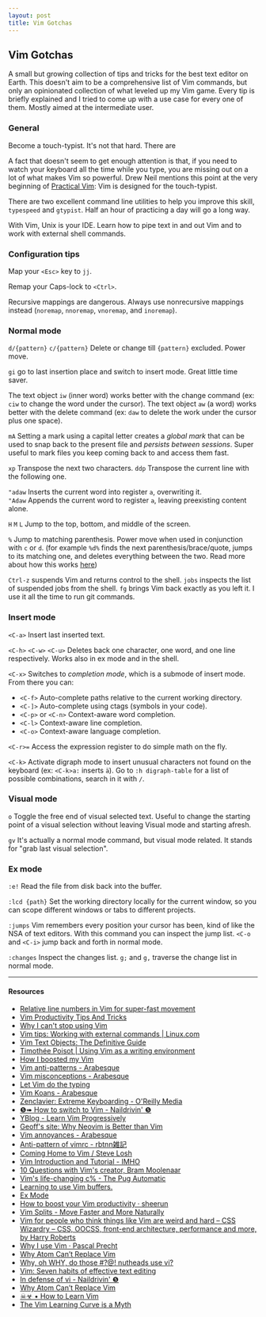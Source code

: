 ```yaml
---
layout: post
title: Vim Gotchas
---
```


## Vim Gotchas

A small but growing collection of tips and tricks for the best text editor on Earth. This doesn't aim to be a comprehensive list of Vim commands, but only an opinionated collection of what leveled up my Vim game. Every tip is briefly explained and I tried to come up with a use case for every one of them. Mostly aimed at the intermediate user.

### General

Become a touch-typist. It's not that hard. There are 

A fact that doesn't seem to get enough attention is that, if you need to watch your keyboard  all the time while you type, you are missing out on a lot of what makes Vim so powerful. Drew Neil mentions this point at the very beginning of [Practical Vim](https://pragprog.com/book/dnvim/practical-vim): Vim is designed for the touch-typist. 

There are two excellent command line utilities to help you improve this skill, `typespeed` and `gtypist`. Half an hour of practicing a day will go a long way.

With Vim, Unix is your IDE. Learn how to pipe text in and out Vim and to work with external shell commands.

### Configuration tips

Map your `<Esc>` key to `jj`.

Remap your Caps-lock to `<Ctrl>`.

Recursive mappings are dangerous. Always use nonrecursive mappings instead (`noremap`, `nnoremap`, `vnoremap`, and `inoremap`).


### Normal mode

`d/{pattern}` `c/{pattern}` Delete or change till `{pattern}` excluded. Power move.

`gi` go to last insertion place and switch to insert mode. Great little time saver.

The text object `iw` (inner word) works better with the change command (ex: `ciw` to change the word under the cursor). 
The text object `aw` (a word) works better with the delete command (ex: `daw` to delete the work under the cursor plus one space).

`mA` Setting a mark using a capital letter creates a *global mark* that can be used to snap back to the present file and *persists between sessions*. Super useful to mark files you keep coming back to and access them fast.

`xp` Transpose the next two characters.
`ddp` Transpose the current line with the following one.

`"adaw` Inserts the current word into register `a`, overwriting it.  
`"Adaw` Appends the current word to register `a`, leaving preexisting content alone.

`H` `M` `L` Jump to the top, bottom, and middle of the screen.

`%` Jump to matching parenthesis. Power move when used in conjunction with `c` or `d`. (for example `%d%` finds the next parenthesis/brace/quote, jumps to its matching one, and deletes everything between the two. Read more about how this works [here](http://thepugautomatic.com/2014/03/vims-life-changing-c-percent/))

`Ctrl-z` suspends Vim and returns control to the shell. `jobs` inspects the list of suspended jobs from the shell.  `fg` brings Vim back exactly as you left it. I use it all the time to run git commands.

### Insert mode

`<C-a>` Insert last inserted text.

`<C-h>` `<C-w>` `<C-u>` Deletes back one character, one word, and one line respectively. Works also in ex mode and in the shell.

`<C-x>` Switches to *completion mode*, which is a submode of insert mode. From there you can:

- `<C-f>` Auto-complete paths relative to the current working directory.
- `<C-]>` Auto-complete using ctags (symbols in your code).
- `<C-p>` or `<C-n>` Context-aware word completion.
- `<C-l>` Context-aware line completion.
- `<C-o>` Context-aware language completion.

`<C-r>=` Access the expression register to do simple math on the fly.

`<C-k>` Activate digraph mode to insert unusual characters not found on the keyboard (ex: `<C-k>a:` inserts `ä`). Go to `:h digraph-table` for a list of possible combinations, search in it with `/`.

### Visual mode

`o` Toggle the free end of visual selected text. Useful to change the starting point of a visual selection without leaving Visual mode and starting afresh.

`gv` It's actually a normal mode command, but visual mode related. It stands for "grab last visual selection".

### Ex mode

`:e!` Read the file from disk back into the buffer.

`:lcd {path}` Set the working directory locally for the current window, so you can scope different windows or tabs to different projects.

`:jumps` Vim remembers every position your cursor has been, kind of like the NSA of text editors. With this command you can inspect the jump list. `<C-o` and `<C-i>` jump back and forth in normal mode.

`:changes` Inspect the changes list. `g;` and `g,` traverse the change list in normal mode.

---

#### Resources

-   [Relative line numbers in Vim for super-fast
    movement](http://jeffkreeftmeijer.com/2012/relative-line-numbers-in-vim-for-super-fast-movement/)
-   [Vim Productivity Tips And
    Tricks](http://ideasintosoftware.com/vim-productivity-tips/)
-   [Why I can't stop using
    Vim](http://www.kornerstoane.com/2014/06/why-i-cant-stop-using-vim/)
-   [Vim tips: Working with external commands |
    Linux.com](https://www.linux.com/learn/tutorials/442419-vim-tips-working-with-external-commands)
-   [Vim Text Objects: The Definitive
    Guide](http://blog.carbonfive.com/2011/10/17/vim-text-objects-the-definitive-guide/)
-   [Timothée Poisot | Using Vim as a writing
    environment](http://timotheepoisot.fr/2014/01/01/vim-writing-environment/)
-   [How I boosted my Vim](http://nvie.com/posts/how-i-boosted-my-vim/)
-   [Vim anti-patterns -
    Arabesque](http://blog.sanctum.geek.nz/vim-anti-patterns/)
-   [Vim misconceptions -
    Arabesque](http://blog.sanctum.geek.nz/vim-misconceptions/)
-   [Let Vim do the
    typing](http://georgebrock.github.io/talks/vim-completion/)
-   [Vim Koans - Arabesque](http://blog.sanctum.geek.nz/vim-koans/)
-   [Zenclavier: Extreme Keyboarding - O'Reilly
    Media](http://archive.oreilly.com/pub/a/oreilly//news/zenclavier_1299.html)
-   [❺➠ How to switch to Vim - Naildrivin'
    ❺](http://www.naildrivin5.com/blog/2013/04/24/how-to-switch-to-vim.html)
-   [YBlog - Learn Vim
    Progressively](http://yannesposito.com/Scratch/en/blog/Learn-Vim-Progressively/)
-   [Geoff's site: Why Neovim is Better than
    Vim](http://geoff.greer.fm/2015/01/15/why-neovim-is-better-than-vim/)
-   [Vim annoyances -
    Arabesque](http://blog.sanctum.geek.nz/vim-annoyances/)
-   [Anti-pattern of vimrc -
    rbtnn雑記](http://rbtnn.hateblo.jp/entry/2014/12/28/010913)
-   [Coming Home to Vim / Steve
    Losh](http://stevelosh.com/blog/2010/09/coming-home-to-vim/)
-   [Vim Introduction and Tutorial -
    IMHO](http://blog.interlinked.org/tutorials/vim_tutorial.html)
-   [10 Questions with Vim's creator, Bram
    Moolenaar](http://www.binpress.com/blog/2014/11/19/vim-creator-bram-moolenaar-interview/)
-   [Vim's life-changing c% - The Pug
    Automatic](http://thepugautomatic.com/2014/03/vims-life-changing-c-percent/)
-   [Learning to use Vim
    buffers.](http://www.patrickedelman.com/learning-to-use-vim-buffers/)
-   [Ex Mode](http://usevim.com/2014/09/19/ex-mode/)
-   [How to boost your Vim productivity ·
    sheerun](http://sheerun.net/2014/03/21/how-to-boost-your-vim-productivity/)
-   [Vim Splits - Move Faster and More
    Naturally](http://robots.thoughtbot.com/vim-splits-move-faster-and-more-naturally)
-   [Vim for people who think things like Vim are weird and hard – CSS
    Wizardry – CSS, OOCSS, front-end architecture, performance and more,
    by Harry
    Roberts](http://csswizardry.com/2014/06/vim-for-people-who-think-things-like-vim-are-weird-and-hard/)
-   [Why I use Vim · Pascal
    Precht](http://pascalprecht.github.io/2014/03/18/why-i-use-vim/)
-   [Why Atom Can’t Replace
    Vim](https://medium.com/programming-ideas-tutorial-and-experience/why-atom-cant-replace-vim-433852f4b4d1)
-   [Why, oh WHY, do those \#?@! nutheads use
    vi?](http://www.viemu.com/a-why-vi-vim.html)
-   [Vim: Seven habits of effective text
    editing](http://www.moolenaar.net/habits.html)
-   [In defense of vi - Naildrivin'
    ❺](http://www.naildrivin5.com/blog/2010/06/14/in-defense-of-vi.html)
-   [Why Atom Can’t Replace
    Vim](https://medium.com/programming-ideas-tutorial-and-experience/433852f4b4d1)
-   [☠☣ • How to Learn
    Vim](http://xn--h4hg.ws/2013/12/19/how-to-learn-vim/)
-   [The Vim Learning Curve is a
    Myth](http://robots.thoughtbot.com/the-vim-learning-curve-is-a-myth)

